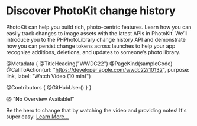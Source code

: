 # Discover PhotoKit change history

PhotoKit can help you build rich, photo-centric features. Learn how you can easily track changes to image assets with the latest APIs in PhotoKit. We’ll introduce you to the PHPhotoLibrary change history API and demonstrate how you can persist change tokens across launches to help your app recognize additions, deletions, and updates to someone’s photo library.

@Metadata {
   @TitleHeading("WWDC22")
   @PageKind(sampleCode)
   @CallToAction(url: "https://developer.apple.com/wwdc22/10132", purpose: link, label: "Watch Video (10 min)")

   @Contributors {
      @GitHubUser(<replace this with your GitHub handle>)
   }
}

😱 "No Overview Available!"

Be the hero to change that by watching the video and providing notes! It's super easy:
 [Learn More…](https://wwdcnotes.github.io/WWDCNotes/documentation/wwdcnotes/contributing)
